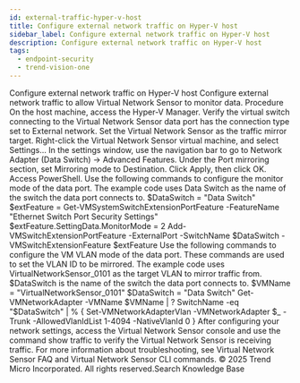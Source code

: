 ```yaml
---
id: external-traffic-hyper-v-host
title: Configure external network traffic on Hyper-V host
sidebar_label: Configure external network traffic on Hyper-V host
description: Configure external network traffic on Hyper-V host
tags:
  - endpoint-security
  - trend-vision-one
---
```


 Configure external network traffic on Hyper-V host Configure external network traffic to allow Virtual Network Sensor to monitor data. Procedure On the host machine, access the Hyper-V Manager. Verify the virtual switch connecting to the Virtual Network Sensor data port has the connection type set to External network. Set the Virtual Network Sensor as the traffic mirror target. Right-click the Virtual Network Sensor virtual machine, and select Settings... In the settings window, use the navigation bar to go to Network Adapter (Data Switch) → Advanced Features. Under the Port mirroring section, set Mirroring mode to Destination. Click Apply, then click OK. Access PowerShell. Use the following commands to configure the monitor mode of the data port. The example code uses Data Switch as the name of the switch the data port connects to. $DataSwitch = "Data Switch" $extFeature = Get-VMSystemSwitchExtensionPortFeature -FeatureName "Ethernet Switch Port Security Settings" $extFeature.SettingData.MonitorMode = 2 Add-VMSwitchExtensionPortFeature -ExternalPort -SwitchName $DataSwitch -VMSwitchExtensionFeature $extFeature Use the following commands to configure the VM VLAN mode of the data port. These commands are used to set the VLAN ID to be mirrored. The example code uses VirtualNetworkSensor_0101 as the target VLAN to mirror traffic from. $DataSwitch is the name of the switch the data port connects to. $VMName = "VirtualNetworkSensor_0101" $DataSwitch = "Data Switch" Get-VMNetworkAdapter -VMName $VMName | ? SwitchName -eq "$DataSwitch" | % { Set-VMNetworkAdapterVlan -VMNetworkAdapter $_ -Trunk -AllowedVlanIdList 1-4094 -NativeVlanId 0 } After configuring your network settings, access the Virtual Network Sensor console and use the command show traffic to verify the Virtual Network Sensor is receiving traffic. For more information about troubleshooting, see Virtual Network Sensor FAQ and Virtual Network Sensor CLI commands. © 2025 Trend Micro Incorporated. All rights reserved.Search Knowledge Base
